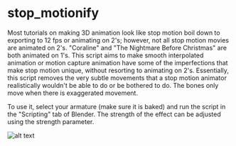 # stop_motionify


Most tutorials on making 3D animation look like stop motion boil down to exporting to 12 fps or animating on 2's; however, not all stop motion movies are animated on 2's. "Coraline" and "The Nightmare Before Christmas" are both animated on 1's. This script aims to make smooth interpolated animation or motion capture animation have some of the imperfections that make stop motion unique, without resorting to animating on 2's. Essentially, this script removes the very subtle movements that a stop motion animator realistically wouldn't be able to do or be bothered to do. The bones only move when there is exaggerated movement. 

To use it, select your armature (make sure it is baked) and run the script in the "Scripting" tab of Blender. The strength of the effect can be adjusted using the strength parameter.

![alt text](https://github.com/emuuuuuuu/stop_motionify/blob/main/gif0001-0110_1.gif "Animation")
